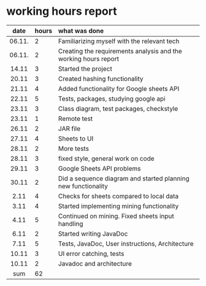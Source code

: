 # working hours report

| date | hours | what was done  |
| :----:|:-----| :-----|
| 06.11.| 2    |Familiarizing myself with the relevant tech|
| 06.11.| 2    |Creating the requirements analysis and the working hours report|
| 14.11 | 3    |Started the project|
| 20.11 | 3    |Created hashing functionality|
| 21.11 | 4    |Added functionality for Google sheets API|
| 22.11 | 5    |Tests, packages, studying google api|
| 23.11 | 3    |Class diagram, test packages, checkstyle|
| 23.11 | 1    |Remote test|
| 26.11 | 2    |JAR file|
| 27.11 | 4    |Sheets to UI|
| 28.11 | 2    |More tests|
| 28.11 | 3    |fixed style, general work on code|
| 29.11 | 3    |Google Sheets API problems|
| 30.11 | 2    |Did a sequence diagram and started planning new functionality|
| 2.11  | 4    |Checks for sheets compared to local data|
| 3.11  | 4    |Started implementing mining functionality|
| 4.11  | 5    |Continued on mining. Fixed sheets input handling|
| 6.11  | 2    |Started writing JavaDoc|
| 7.11  | 5    |Tests, JavaDoc, User instructions, Architecture|
| 10.11 | 3    |UI error catching, tests|
| 10.11 | 2    |Javadoc and architecture|
| sum   | 62   | | 
